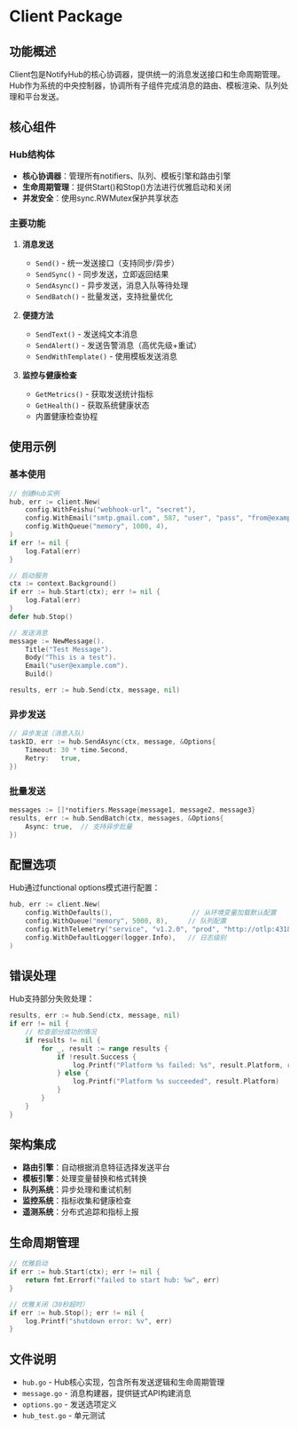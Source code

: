 # Client Package

## 功能概述

Client包是NotifyHub的核心协调器，提供统一的消息发送接口和生命周期管理。Hub作为系统的中央控制器，协调所有子组件完成消息的路由、模板渲染、队列处理和平台发送。

## 核心组件

### Hub结构体
- **核心协调器**：管理所有notifiers、队列、模板引擎和路由引擎
- **生命周期管理**：提供Start()和Stop()方法进行优雅启动和关闭
- **并发安全**：使用sync.RWMutex保护共享状态

### 主要功能

1. **消息发送**
   - `Send()` - 统一发送接口（支持同步/异步）
   - `SendSync()` - 同步发送，立即返回结果
   - `SendAsync()` - 异步发送，消息入队等待处理
   - `SendBatch()` - 批量发送，支持批量优化

2. **便捷方法**
   - `SendText()` - 发送纯文本消息
   - `SendAlert()` - 发送告警消息（高优先级+重试）
   - `SendWithTemplate()` - 使用模板发送消息

3. **监控与健康检查**
   - `GetMetrics()` - 获取发送统计指标
   - `GetHealth()` - 获取系统健康状态
   - 内置健康检查协程

## 使用示例

### 基本使用

```go
// 创建Hub实例
hub, err := client.New(
    config.WithFeishu("webhook-url", "secret"),
    config.WithEmail("smtp.gmail.com", 587, "user", "pass", "from@example.com", true, 30*time.Second),
    config.WithQueue("memory", 1000, 4),
)
if err != nil {
    log.Fatal(err)
}

// 启动服务
ctx := context.Background()
if err := hub.Start(ctx); err != nil {
    log.Fatal(err)
}
defer hub.Stop()

// 发送消息
message := NewMessage().
    Title("Test Message").
    Body("This is a test").
    Email("user@example.com").
    Build()

results, err := hub.Send(ctx, message, nil)
```

### 异步发送

```go
// 异步发送（消息入队）
taskID, err := hub.SendAsync(ctx, message, &Options{
    Timeout: 30 * time.Second,
    Retry:   true,
})
```

### 批量发送

```go
messages := []*notifiers.Message{message1, message2, message3}
results, err := hub.SendBatch(ctx, messages, &Options{
    Async: true,  // 支持异步批量
})
```

## 配置选项

Hub通过functional options模式进行配置：

```go
hub, err := client.New(
    config.WithDefaults(),                    // 从环境变量加载默认配置
    config.WithQueue("memory", 5000, 8),     // 队列配置
    config.WithTelemetry("service", "v1.2.0", "prod", "http://otlp:4318"), // 遥测
    config.WithDefaultLogger(logger.Info),   // 日志级别
)
```

## 错误处理

Hub支持部分失败处理：

```go
results, err := hub.Send(ctx, message, nil)
if err != nil {
    // 检查部分成功的情况
    if results != nil {
        for _, result := range results {
            if !result.Success {
                log.Printf("Platform %s failed: %s", result.Platform, result.Error)
            } else {
                log.Printf("Platform %s succeeded", result.Platform)
            }
        }
    }
}
```

## 架构集成

- **路由引擎**：自动根据消息特征选择发送平台
- **模板引擎**：处理变量替换和格式转换
- **队列系统**：异步处理和重试机制
- **监控系统**：指标收集和健康检查
- **遥测系统**：分布式追踪和指标上报

## 生命周期管理

```go
// 优雅启动
if err := hub.Start(ctx); err != nil {
    return fmt.Errorf("failed to start hub: %w", err)
}

// 优雅关闭（30秒超时）
if err := hub.Stop(); err != nil {
    log.Printf("shutdown error: %v", err)
}
```

## 文件说明

- `hub.go` - Hub核心实现，包含所有发送逻辑和生命周期管理
- `message.go` - 消息构建器，提供链式API构建消息
- `options.go` - 发送选项定义
- `hub_test.go` - 单元测试